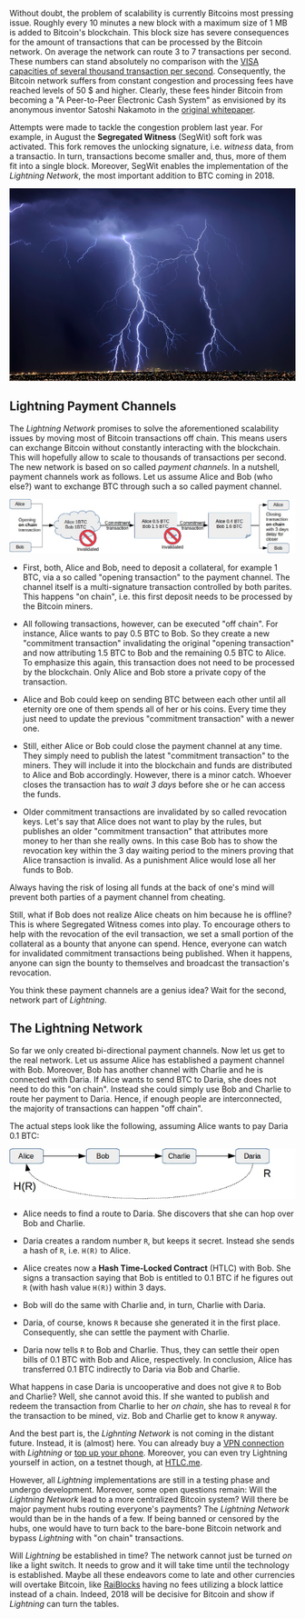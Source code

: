 Without doubt, the problem of scalability is currently Bitcoins most pressing issue. Roughly every 10 minutes a new block with a maximum size of 1 MB is added to Bitcoin's blockchain. This block size has severe consequences for the amount of transactions that can be processed by the Bitcoin network. On average the network can route 3 to 7 transactions per second. These numbers can stand absolutely no comparison with the [VISA capacities of several thousand transaction per second](https://en.bitcoin.it/wiki/Scalability). Consequently, the Bitcoin network suffers from constant congestion and processing fees have reached levels of 50 $ and higher. Clearly, these fees hinder Bitcoin from becoming a "A Peer-to-Peer Electronic Cash System" as envisioned by its anonymous inventor Satoshi Nakamoto in the [original whitepaper](https://bitcoin.org/bitcoin.pdf).

Attempts were made to tackle the congestion problem last year. For example, in August the **Segregated Witness** (SegWit) soft fork was activated. This fork removes the unlocking signature, i.e. *witness* data, from a transactio. In turn, transactions become smaller and, thus, more of them fit into a single block. Moreover, SegWit enables the implementation of the *Lightning Network*, the most important addition to BTC coming in 2018.

![thunder](https://raw.githubusercontent.com/SmokinCaterpillar/blog/master/bitcoin2018/lightning.jpg)

## Lightning Payment Channels

The *Lightning Network* promises to solve the aforementioned scalability issues by moving most of Bitcoin transactions off chain. This means users can exchange Bitcoin without constantly interacting with the blockchain. This will hopefully allow to scale to thousands of transactions per second. The new network is based on so called *payment channels*. In a nutshell, payment channels work as follows. Let us assume Alice and Bob (who else?) want to exchange BTC through such a so called payment channel.

![channel](https://raw.githubusercontent.com/SmokinCaterpillar/blog/master/2017_01_22_lightning/channel.jpg)

* First, both, Alice and Bob, need to deposit a collateral, for example 1 BTC, via a so called "opening transaction" to the payment channel. The channel itself is a multi-signature transaction controlled by both parites. This happens "on chain", i.e. this first deposit needs to be processed by the Bitcoin miners.

* All following transactions, however, can be executed "off chain". For instance, Alice wants to pay 0.5 BTC to Bob. So they create a new "commitment transaction" invalidating the original "opening transaction" and now attributing 1.5 BTC to Bob and the remaining 0.5 BTC to Alice. To emphasize this again, this transaction does not need to be processed by the blockchain. Only Alice and Bob store a private copy of the transaction.

* Alice and Bob could keep on sending BTC between each other until all eternity ore one of them spends all of her or his coins. Every time they just need to update the previous "commitment transaction" with a newer one.

* Still, either Alice or Bob could close the payment channel at any time. They simply need to publish the latest "commitment transaction" to the miners. They will include it into the blockchain and funds are distributed to Alice and Bob accordingly. However, there is a minor catch. Whoever closes the transaction has to *wait 3 days* before she or he can access the funds.

* Older commitment transactions are invalidated by so called revocation keys. Let's say that Alice does not want to play by the rules, but publishes an older "commitment transaction" that attributes more money to her than she really owns. In this case Bob has to show the revocation key within the 3 day waiting period to the miners proving that Alice transaction is invalid. As a punishment Alice would lose all her funds to Bob.

Always having the risk of losing all funds at the back of one's mind will prevent both parties of a payment channel from cheating.

Still, what if Bob does not realize Alice cheats on him because he is offline? This is where Segregated Witness comes into play. To encourage others to help with the revocation of the evil transaction, we set a small portion of the collateral as a bounty that anyone can spend. Hence, everyone can watch for invalidated commitment transactions being published. When it happens, anyone can sign the bounty to themselves and broadcast the transaction's revocation.

You think these payment channels are a genius idea? Wait for the second, network part of *Lightning*.

## The Lightning Network

So far we only created bi-directional payment channels. Now let us get to the real network. Let us assume Alice has established a payment channel with Bob. Moreover, Bob has another channel with Charlie and he is connected with Daria. If Alice wants to send BTC to Daria, she does not need to do this "on chain". Instead she could simply use Bob and Charlie to route her payment to Daria. Hence, if enough people are interconnected, the majority of transactions can happen "off chain".

The actual steps look like the following, assuming Alice wants to pay Daria 0.1 BTC:

![network](https://raw.githubusercontent.com/SmokinCaterpillar/blog/master/2017_01_22_lightning/network.jpg)

* Alice needs to find a route to Daria. She discovers that she can hop over Bob and Charlie.

* Daria creates a random number `R`, but keeps it secret. Instead she sends a hash of `R`, i.e. `H(R)` to Alice.

* Alice creates now a **Hash Time-Locked Contract** (HTLC) with Bob. She signs a transaction saying that Bob is entitled to 0.1 BTC if he figures out `R` (with hash value `H(R)`) within 3 days.

* Bob will do the same with Charlie and, in turn, Charlie with Daria.

* Daria, of course, knows `R` because she generated it in the first place. Consequently, she can settle the payment with Charlie.

* Daria now tells `R` to Bob and Charlie. Thus, they can settle their open bills of 0.1 BTC with Bob and Alice, respectively. In conclusion, Alice has transferred 0.1 BTC indirectly to Daria via Bob and Charlie.

What happens in case Daria is uncooperative and does not give `R` to Bob and Charlie? Well, she cannot avoid this.  If she wanted to publish and redeem the transaction from Charlie to her *on chain*, she has to reveal `R` for the transaction to be mined, viz. Bob and Charlie get to know `R` anyway.

And the best part is, the *Lighnting Network* is not coming in the distant future. Instead, it is (almost) here. You can already buy a [VPN connection](https://news.bitcoin.com/vpn-provider-now-accepts-lightning-network-payments/) with *Lightning* or [top up your phone](https://www.coindesk.com/payment-provider-bitrefill-runs-successful-lightning-transaction-test/). Moreover, you can even try Lightning yourself in action, on a testnet though, at [HTLC.me](https://htlc.me/).

However, all *Lightning* implementations are still in a testing phase and undergo development. Moreover, some open questions remain: Will the *Lightning Network* lead to a more centralized Bitcoin system? Will there be major payment hubs routing everyone's payments? The *Lightning Network* would than be in the hands of a few. If being banned or censored by the hubs, one would have to turn back to the bare-bone Bitcoin network and bypass *Lightning* with "on chain" transactions.

Will *Lightning* be established in time? The network cannot just be turned *on* like a light switch. It needs to grow and it will take time until the technology is established. Maybe all these endeavors come to late and other currencies will overtake Bitcoin, like [RaiBlocks](https://raiblocks.net/) having no fees utilizing a block lattice instead of a chain. Indeed, 2018 will be decisive for Bitcoin and show if *Lightning* can turn the tables.
